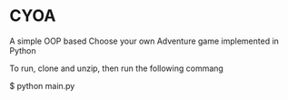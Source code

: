 # CYOA
A simple OOP based Choose your own Adventure game implemented in Python

To run, clone and unzip, then run the following commang

$ python main.py
